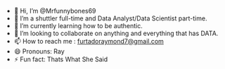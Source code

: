 - 👋 Hi, I’m @Mrfunnybones69
- 👀 I’m a shuttler full-time and Data Analyst/Data Scientist part-time.
- 🌱 I’m currently learning how to be authentic.
- 💞️ I’m looking to collaborate on anything and everything that has DATA.
- 📫 How to reach me : furtadoraymond7@gmail.com
- 😄 Pronouns: Ray
- ⚡ Fun fact: Thats What She Said

<!---
Mrfunnybones69/Mrfunnybones69 is a ✨ special ✨ repository because its `README.md` (this file) appears on your GitHub profile.
You can click the Preview link to take a look at your changes.
--->
